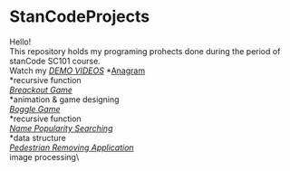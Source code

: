 # StanCodeProjects
Hello!\
This repository holds my programing prohects done during the period of stanCode SC101 course. \
Watch my *[DEMO VIDEOS](https://drive.google.com/drive/folders/1qzuPPtpIXFWCnDp-ILZS-q227XHLDFM2?usp=sharing)*
*[Anagram](https://github.com/Aping1100/StanCodeProjects/tree/main/anagram)\
  *recursive function\
*[Breackout Game](https://github.com/Aping1100/StanCodeProjects/tree/main/break_out_game)*\
  *animation & game designing\
*[Boggle Game](https://github.com/Aping1100/StanCodeProjects/tree/main/boggle)*\
  *recursive function\
*[Name Popularity Searching](https://github.com/Aping1100/StanCodeProjects/tree/main/babyname_search)*\
  *data structure\
*[Pedestrian Removing Application](https://github.com/Aping1100/StanCodeProjects/tree/main/stanCodoshop)*\
  image processing\
